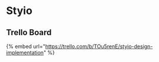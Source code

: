 # Styio

## Trello Board

{% embed url="https://trello.com/b/TOu5renE/styio-design-implementation" %}
